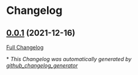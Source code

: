# Changelog

## [0.0.1](https://github.com/T-Systems-MMS/terraform-log-analytics/tree/0.0.1) (2021-12-16)

[Full Changelog](https://github.com/T-Systems-MMS/terraform-log-analytics/compare/25d6312fa1b331112b42008b62549b6719e3fda6...0.0.1)



\* *This Changelog was automatically generated by [github_changelog_generator](https://github.com/github-changelog-generator/github-changelog-generator)*
